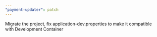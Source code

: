 ```yaml
---
"payment-updater": patch
---
```


Migrate the project, fix application-dev.properties to make it compatible with Development Container
